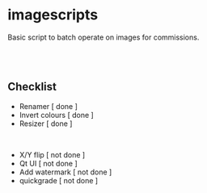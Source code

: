 # imagescripts
Basic script to batch operate on images for commissions. 

</br></br>
## Checklist
- Renamer [ done ]
- Invert colours [ done ]
- Resizer [ done ]

</br>

- X/Y flip [ not done ]
- Qt UI [ not done ]
- Add watermark [ not done ]
- quickgrade [ not done ]
